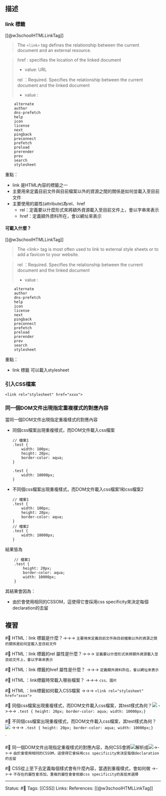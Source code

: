 ## 描述

### link 標籤
[[@w3schoolHTMLLinkTag]]
> The `<link>` tag defines the relationship between the current document and an external resource.

> href : specifies the location of the linked document
> 	- value: URL
> 
> rel ：Required. Specifies the relationship between the current document and the linked document
> 	- value : 

```
	alternate  
	author  
	dns-prefetch  
	help  
	icon  
	license  
	next  
	pingback  
	preconnect  
	prefetch  
	preload  
	prerender  
	prev  
	search  
	stylesheet
```



重點：
- link 是HTML內容的標籤之一
- 主要用來定義目前文件與目前檔案以外的資源之間的關係是如何並載入至目前文件
- 主要使用的屬性(attribute)為rel、href
	- rel：定義要以什麼形式來將額外資源載入至目前文件上，會以字串來表示
	- href：定義額外資料所在，會以網址來表示

#### 可載入什麼？
[[@w3schoolHTMLLinkTag]]
> The \<link\> tag is most often used to link to external style sheets or to add a favicon to your website.

> rel ：Required. Specifies the relationship between the current document and the linked document
> 	- value : 

```
	alternate  
	author  
	dns-prefetch  
	help  
	icon  
	license  
	next  
	pingback  
	preconnect  
	prefetch  
	preload  
	prerender  
	prev  
	search  
	stylesheet
```
重點：
- link 標籤 可以載入stylesheet

### 引入CSS檔案

```
<link rel="stylesheet" href="xxxx">
```


### 同一個DOM文件出現指定重複樣式的對應內容

當同一個DOM文件出現指定重複樣式的對應內容
- 同個css檔案出現重複樣式，而DOM文件載入css檔案
	```
	// 檔案1
	.test {
		width: 100px;
		height: 20px;
		border-color: aqua;
	}
	
	.test {
		width: 10000px;
	}
	```
- 不同個css檔案出現重複樣式，而DOM文件載入css檔案1和css檔案2
	```
	// 檔案1
	.test {
		width: 100px;
		height: 20px;
		border-color: aqua;
	}
	// 檔案2
	.test {
		width: 10000px;
	}
	```

結果皆為
```
	// 檔案1
	.test {
		height: 20px;
		border-color: aqua;
		width: 10000px;
	}
```

其結果會因為：
- 由於會使用相同的CSSOM，這使得它會採用css specificity來決定每個declaration的去留

## 複習
#🧠 HTML：link 標籤是什麼？->->-> `主要用來定義目前文件與目前檔案以外的資源之間的關係是如何並載入至目前文件`
<!--SR:!2022-09-19,18,250-->

#🧠 HTML：link 標籤的rel 屬性是什麼？->->-> `定義要以什麼形式來將額外資源載入至目前文件上，會以字串來表示`
<!--SR:!2022-10-02,28,250-->

#🧠 HTML：link 標籤的href 屬性是什麼？ ->->-> `定義額外資料所在，會以網址來表示`
<!--SR:!2022-10-01,27,250-->


#🧠 HTML ：link標籤時常載入哪些檔案？ ->->-> `css、圖片`
<!--SR:!2022-10-02,28,250-->

#🧠 HTML ：link標籤如何載入CSS檔案 ->->-> `<link rel="stylesheet" href="xxxx">`
<!--SR:!2022-10-02,28,250-->

#🧠 同個css檔案出現重複樣式，而DOM文件載入css檔案，其test樣式為何？![](https://res.cloudinary.com/dqfxgtyoi/image/upload/v1661091574/blog/cssTag/a-css-inside-same-dom_hptxjr.png) ->->-> `.test { height: 20px; border-color: aqua; width: 10000px;}`
<!--SR:!2022-09-20,19,250-->
#🧠 不同個css檔案出現重複樣式，而DOM文件載入css檔案，其test樣式為何？![](https://res.cloudinary.com/dqfxgtyoi/image/upload/v1661091574/blog/cssTag/two-css-inside-same-dom_gumjxf.png) ->->-> `.test { height: 20px; border-color: aqua; width: 10000px;}`
<!--SR:!2022-09-25,23,250-->
`


#🧠 同一個DOM文件出現指定重複樣式的對應內容，為何CSS會將![](https://res.cloudinary.com/dqfxgtyoi/image/upload/v1661091574/blog/cssTag/a-css-inside-same-dom_hptxjr.png)解析成![](https://res.cloudinary.com/dqfxgtyoi/image/upload/v1661091574/blog/cssTag/css-inside-same-dom-result_vhks4m.png)->->-> `由於會使用相同的CSSOM，這使得它會採用css specificity來決定每個declaration的去留`
<!--SR:!2022-09-13,10,250-->




#🧠 CSS從上至下去定義每個樣式會有什麼內容，當遇到重複樣式，會如何做 ->->-> `不存在的屬性會添加，重複的屬性會會依據css specificity的高低來選擇`
<!--SR:!2022-09-07,3,250-->





---
Status: #🌱 
Tags:
[[CSS]]
Links:
References:
[[@w3schoolHTMLLinkTag]]